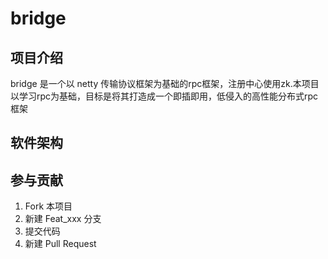 # bridge

## 项目介绍
bridge 是一个以 netty 传输协议框架为基础的rpc框架，注册中心使用zk.本项目以学习rpc为基础，目标是将其打造成一个即插即用，低侵入的高性能分布式rpc框架
## 软件架构


## 参与贡献

1. Fork 本项目
2. 新建 Feat_xxx 分支
3. 提交代码
4. 新建 Pull Request
